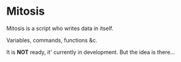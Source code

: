 # Mitosis

Mitosis is a script who writes data in itself.

Variables, commands, functions &c.

It is **NOT** ready, it' currently in development. But the idea is there...

